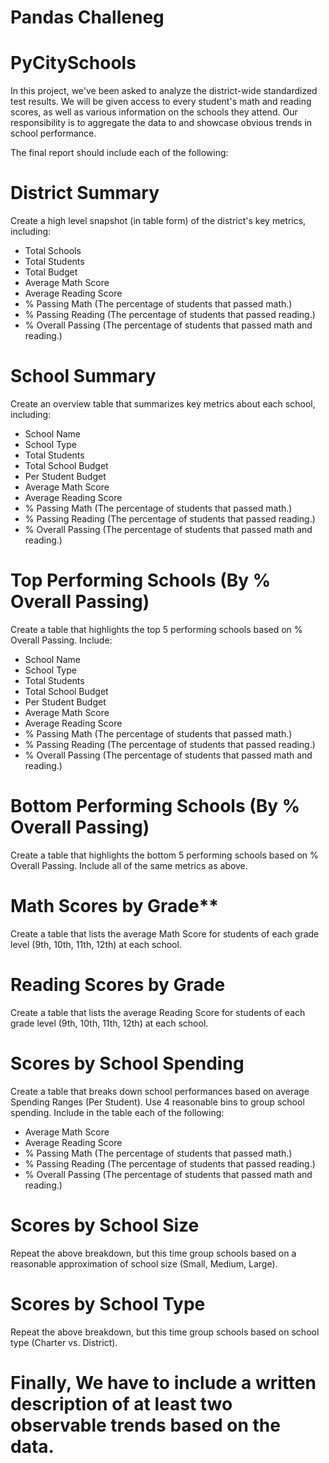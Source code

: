 # Pandas Challeneg

# PyCitySchools


In this project, we've been asked to analyze the district-wide standardized test results. We will be given access to every student's math and reading scores, as well as various information on the schools they attend. Our responsibility is to aggregate the data to and showcase obvious trends in school performance.

The final report should include each of the following:

# District Summary

Create a high level snapshot (in table form) of the district's key metrics, including:

- Total Schools
- Total Students
- Total Budget
- Average Math Score
- Average Reading Score
- % Passing Math (The percentage of students that passed math.)
- % Passing Reading (The percentage of students that passed reading.)
- % Overall Passing (The percentage of students that passed math and reading.)


# School Summary

Create an overview table that summarizes key metrics about each school, including:

- School Name
- School Type
- Total Students
- Total School Budget
- Per Student Budget
- Average Math Score
- Average Reading Score
- % Passing Math (The percentage of students that passed math.)
- % Passing Reading (The percentage of students that passed reading.)
- % Overall Passing (The percentage of students that passed math and reading.)


# Top Performing Schools (By % Overall Passing)

Create a table that highlights the top 5 performing schools based on % Overall Passing. Include:

- School Name
- School Type
- Total Students
- Total School Budget
- Per Student Budget
- Average Math Score
- Average Reading Score
- % Passing Math (The percentage of students that passed math.)
- % Passing Reading (The percentage of students that passed reading.)
- % Overall Passing (The percentage of students that passed math and reading.)


# Bottom Performing Schools (By % Overall Passing)

Create a table that highlights the bottom 5 performing schools based on % Overall Passing. Include all of the same metrics as above.


# Math Scores by Grade**

Create a table that lists the average Math Score for students of each grade level (9th, 10th, 11th, 12th) at each school.


# Reading Scores by Grade

Create a table that lists the average Reading Score for students of each grade level (9th, 10th, 11th, 12th) at each school.


# Scores by School Spending

Create a table that breaks down school performances based on average Spending Ranges (Per Student). Use 4 reasonable bins to group school spending. Include in the table each of the following:

- Average Math Score
- Average Reading Score
- % Passing Math (The percentage of students that passed math.)
- % Passing Reading (The percentage of students that passed reading.)
- % Overall Passing (The percentage of students that passed math and reading.)


# Scores by School Size

Repeat the above breakdown, but this time group schools based on a reasonable approximation of school size (Small, Medium, Large).


# Scores by School Type

Repeat the above breakdown, but this time group schools based on school type (Charter vs. District).


# Finally, We have to include a written description of at least two observable trends based on the data.
